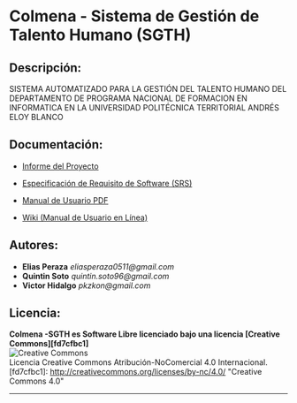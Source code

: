 # Colmena - Sistema de Gestión de Talento Humano (SGTH)


## Descripción:

SISTEMA AUTOMATIZADO PARA LA GESTIÓN DEL TALENTO HUMANO DEL DEPARTAMENTO DE PROGRAMA NACIONAL DE FORMACION EN INFORMATICA EN LA UNIVERSIDAD POLITÉCNICA TERRITORIAL ANDRÉS ELOY BLANCO


## Documentación:

* [Informe del Proyecto][507e4e67]  
* [Especificación de Requisito de Software (SRS)][0e226033]  
* [Manual de Usuario PDF][9030221f]
* [Wiki (Manual de Usuario en Línea)][554b66de]

  [507e4e67]: https://docs.google.com/document/d/1VQ2A0gzgTp4raKBAiwCNRUCl_5GhKQ5mQFI5X7e82XE/edit?usp=sharing "Informe del Proyecto"
  [0e226033]: https://docs.google.com/document/d/1Iw5N11WvvKNrpj1l_dXa1q6-5aWRJ54mLsQ1GDoVFZk/edit?usp=sharing "Especificación de Requisito de Software (SRS)"
  [9030221f]: # "Manual de Usuario PDF"
  [554b66de]: https://bitbucket.org/tesoner/colmena-sgth/wiki/Home "Manual de Usuario en Línea"


## Autores:

* **Elias Peraza** _eliasperaza0511@gmail.com_
* **Quintin Soto** _quintin.soto96@gmail.com_
* **Victor Hidalgo** _pkzkon@gmail.com_

## Licencia:

**Colmena -SGTH es Software Libre licenciado bajo una licencia [Creative Commons][fd7cfbc1]**  
![[Creative Commons](http://creativecommons.org/licenses/by-nc/4.0/)](https://i.creativecommons.org/l/by-nc/4.0/88x31.png)  
Licencia Creative Commons Atribución-NoComercial 4.0 Internacional.
  [fd7cfbc1]: http://creativecommons.org/licenses/by-nc/4.0/ "Creative Commons 4.0"

-------

